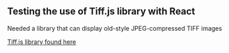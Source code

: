 ## Testing the use of Tiff.js library with React

Needed a library that can display old-style JPEG-compressed TIFF images

[Tiff.js library found here](https://github.com/seikichi/tiff.js)
